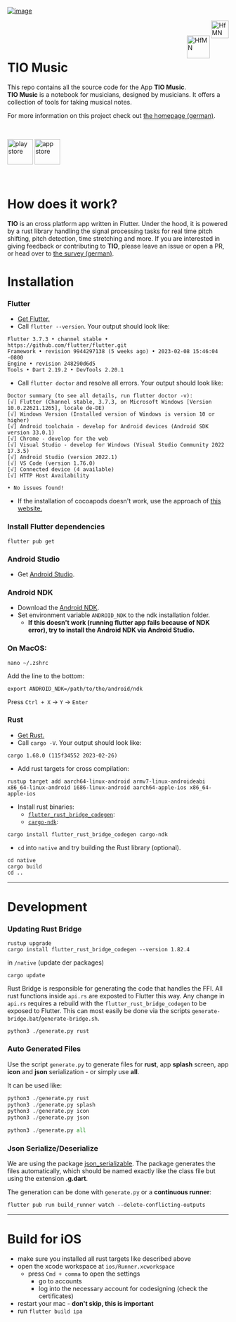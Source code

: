 [![image](https://github.com/user-attachments/assets/6b77eb21-df3c-4b65-923f-85df667dd619)](https://www.hfm-nuernberg.de/forschung-innovation/relevel/tio-music)


<a href="https://www.hfm-nuernberg.de/">
    <img align="right" src="https://github.com/user-attachments/assets/88d51e0f-4a03-40b7-8350-7b39c1581594" alt="HfMN"  height="40px" />
</a>

<br/>
<br/>

<a href="https://studiofluffy.de/">
    <img align="right" src="https://github.com/user-attachments/assets/7af2cc77-a3e5-4713-803d-c59cb218c602" alt="HfMN"  height="52px" />
</a>

<br/>

# TIO Music

This repo contains all the source code for the App **TIO Music**.<br/>
**TIO Music** is a notebook for musicians, designed by musicians. It offers a collection of tools for taking musical notes.

For more information on this project check out [the homepage (german)](https://www.hfm-nuernberg.de/forschung-innovation/relevel/tio-music).

<br/>

[<img src="https://github.com/user-attachments/assets/199e575f-cab1-419e-a414-a5316175f7c6" alt="play store" height="58px"/>](https://play.google.com/store/apps/details?id=com.studiofluffy.tonica)
[<img src="https://github.com/user-attachments/assets/e89574f4-32bb-451e-bacd-61f6ba1fbee1" alt="app store" height="58px"/>](https://apps.apple.com/us/app/tio-music/id6477820301?ign-itscg=30200&ign-itsct=apps_box_link)

<br/>

# How does it work?

**TIO** is an cross platform app written in Flutter. Under the hood, it is powered by a rust library handling the signal processing tasks for real time pitch shifting, pitch detection, time stretching and more.
If you are interested in giving feedback or contributing to **TIO**, please leave an issue or open a PR, or head over to [the survey (german)](https://cloud9.evasys.de/hfmn/online.php?p=Q2TYV).

# Installation

### Flutter

-   [Get Flutter.](https://docs.flutter.dev/get-started/install)
-   Call `flutter --version`. Your output should look like:

```
Flutter 3.7.3 • channel stable • https://github.com/flutter/flutter.git
Framework • revision 9944297138 (5 weeks ago) • 2023-02-08 15:46:04 -0800
Engine • revision 248290d6d5
Tools • Dart 2.19.2 • DevTools 2.20.1
```

-   Call `flutter doctor` and resolve all errors. Your output should look like:

```
Doctor summary (to see all details, run flutter doctor -v):
[√] Flutter (Channel stable, 3.7.3, on Microsoft Windows [Version 10.0.22621.1265], locale de-DE)
[√] Windows Version (Installed version of Windows is version 10 or higher)
[√] Android toolchain - develop for Android devices (Android SDK version 33.0.1)
[√] Chrome - develop for the web
[√] Visual Studio - develop for Windows (Visual Studio Community 2022 17.3.5)
[√] Android Studio (version 2022.1)
[√] VS Code (version 1.76.0)
[√] Connected device (4 available)
[√] HTTP Host Availability

• No issues found!
```

-   If the installation of cocoapods doesn't work, use the approach of [this website.](https://www.rubyonmac.dev/error-error-installing-cocoapods-error-failed-to-build-gem-native-extension)

### Install Flutter dependencies

```
flutter pub get
```

### Android Studio

-   Get [Android Studio](https://developer.android.com/studio/).

### Android NDK

-   Download the [Android NDK](https://developer.android.com/ndk/downloads/).
-   Set environment variable `ANDROID_NDK` to the ndk installation folder.
    -   **If this doesn't work (running flutter app fails because of NDK error), try to install the Android NDK via Android Studio.**

### On MacOS:

```
nano ~/.zshrc
```

Add the line to the bottom:

```
export ANDROID_NDK=/path/to/the/android/ndk
```

Press `Ctrl + X` → `Y` → `Enter`

### Rust

-   [Get Rust.](https://www.rust-lang.org/tools/install)
-   Call `cargo -V`. Your output should look like:

```
cargo 1.68.0 (115f34552 2023-02-26)
```

-   Add rust targets for cross compilation:

```
rustup target add aarch64-linux-android armv7-linux-androideabi x86_64-linux-android i686-linux-android aarch64-apple-ios x86_64-apple-ios
```

-   Install rust binaries:
    -   [`flutter_rust_bridge_codegen`](https://crates.io/crates/flutter_rust_bridge_codegen/1.69.0):
    -   [`cargo-ndk`](https://crates.io/crates/cargo-ndk/3.0.0):

```
cargo install flutter_rust_bridge_codegen cargo-ndk
```

-   `cd` into `native` and try building the Rust library (optional).

```
cd native
cargo build
cd ..
```

----

# Development

### Updating Rust Bridge

```
rustup upgrade
cargo install flutter_rust_bridge_codegen --version 1.82.4
```

in `/native` (update der packages)

```
cargo update
```

Rust Bridge is responsible for generating the code that handles the FFI. All rust functions inside `api.rs` are exposted to Flutter this way. Any change in `api.rs` requires a rebuild with the `flutter_rust_bridge_codegen` to be exposed to Flutter. This can most easily be done via the scripts `generate-bridge.bat`/`generate-bridge.sh`.

```
python3 ./generate.py rust
```

### Auto Generated Files

Use the script `generate.py` to generate files for **rust**, app **splash** screen, app **icon** and **json** serialization - or simply use **all**.

It can be used like:

```python
python3 ./generate.py rust
python3 ./generate.py splash
python3 ./generate.py icon
python3 ./generate.py json
```

```python
python3 ./generate.py all
```

### Json Serialize/Deserialize

We are using the package [json_serializable](https://pub.dev/packages/json_serializable). The package generates the files automatically, which should be named exactly like the class file but using the extension **.g.dart**.

The generation can be done with `generate.py` or a **continuous runner**:

```
flutter pub run build_runner watch --delete-conflicting-outputs
```

----

# Build for iOS

-   make sure you installed all rust targets like described above
-   open the xcode workspace at `ios/Runner.xcworkspace`
    -   press `Cmd + comma` to open the settings
        -   go to accounts
        -   log into the necessary account for codesigning (check the certificates)
-   restart your mac - **don't skip, this is important**
-   run `flutter build ipa`

